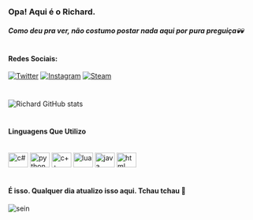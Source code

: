 ### Opa! Aqui é o Richard.
##### Como deu pra ver, não costumo postar nada aqui por pura preguiça💀💀
#
#### Redes Sociais:
[![Twitter](https://img.shields.io/badge/Twitter-1DA1F2?style=for-the-badge&logo=twitter&logoColor=white)](https://x.com/richardfaq_?t=z3jN1VYNiAdzCtHGM2-pDw&s=09)
[![Instagram](https://img.shields.io/badge/Instagram-E4405F?style=for-the-badge&logo=instagram&logoColor=white)](https://www.instagram.com/richardfaq_?igsh=cHhna25tYjZpMHBm)
[![Steam](https://img.shields.io/badge/Steam-000000?style=for-the-badge&logo=steam&logoColor=white)](https://steamcommunity.com/id/faqqy_/)
#
![Richard GitHub stats](https://github-readme-stats.vercel.app/api?username=Richardfaq&show_icons=true&theme=merko)
#
#### Linguagens Que Utilizo
<div style="display: inline_block"><br/>
<img align="center" alt="c#" height="30" width="40" src="https://cdn.jsdelivr.net/gh/devicons/devicon@latest/icons/csharp/csharp-plain.svg" />
<img align="center" alt="python" height="30" width="40" src="https://cdn.jsdelivr.net/gh/devicons/devicon@latest/icons/python/python-plain.svg" />
<img align="center" alt="c++" height="30" width="40" src="https://cdn.jsdelivr.net/gh/devicons/devicon@latest/icons/cplusplus/cplusplus-plain.svg" />
<img align="center" alt="lua" height="30" width="40" src="https://cdn.jsdelivr.net/gh/devicons/devicon@latest/icons/lua/lua-plain.svg" />
<img align="center" alt="java" height="30" width="40" src="https://cdn.jsdelivr.net/gh/devicons/devicon@latest/icons/java/java-original.svg" />
<img align="center" alt="html" height="30" width="40" src="https://cdn.jsdelivr.net/gh/devicons/devicon@latest/icons/html5/html5-plain.svg" />
  
#
#### É isso. Qualquer dia atualizo isso aqui. Tchau tchau 👋
<img align="center" alt="sein" src="https://i.pinimg.com/originals/88/82/bc/8882bcf327896ab79fb97e85ae63a002.gif">
